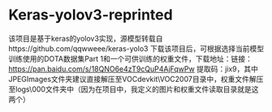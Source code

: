 # Keras-yolov3-reprinted
该项目是基于keras的yolov3实现，源模型转载自https://github.com/qqwweee/keras-yolo3
下载该项目后，可根据选择当前模型训练使用的DOTA数据集Part 1和一个可供训练的权重文件，下载地址：链接：https://pan.baidu.com/s/18QNO6e4zT9cQuP4AjFqwPw 提取码：jix9，其中JPEGImages文件夹建议直接解压至VOCdevkit\VOC2007目录中，权重文件解压至logs\000文件夹中（因为在项目中，我定义的图片和权重文件读取目录就是这两个）
